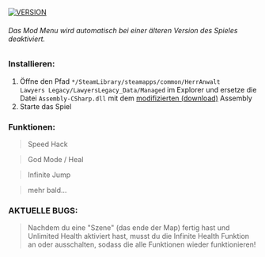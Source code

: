 [![VERSION](https://img.shields.io/badge/Version-0.2-red)](https://github.com/mopsfl/unity-game-cheats)
###### Das Mod Menu wird automatisch bei einer älteren Version des Spieles deaktiviert. 

### Installieren:
1. Öffne den Pfad <code>*/SteamLibrary/steamapps/common/HerrAnwalt Lawyers Legacy/LawyersLegacy_Data/Managed</code> im Explorer und ersetze die Datei <code>Assembly-CSharp.dll</code> mit dem [modifizierten (download)](https://github.com/mopsfl/dnSpy-codes/raw/main/HerrAnwalt%20Lawyers%20Legacy/Mod%20Menu/Assembly-CSharp.dll) Assembly 
2. Starte das Spiel

### Funktionen:
> Speed Hack

> God Mode / Heal

> Infinite Jump

> mehr bald...


### AKTUELLE BUGS:
> Nachdem du eine "Szene" (das ende der Map) fertig hast und Unlimited Health aktiviert hast, musst du die Infinite Health Funktion an oder ausschalten, sodass die alle Funktionen wieder funktionieren!
